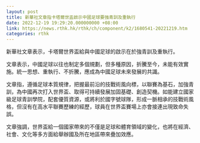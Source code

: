 ```yaml
---
layout: post
title: 新華社文章指卡塔爾世盃啟示中國足球要強青訓及重執行
date: 2022-12-19 19:29:20.000000000 +08:00
link: https://news.rthk.hk/rthk/ch/component/k2/1680541-20221219.htm
categories: rthk
---
```


新華社文章表示，卡塔爾世界盃給與中國足球的啟示在於強青訓及重執行。

文章表示，中國足球以往也制定多個規劃，但多種原因，折騰至今，未能有效實施。統一思想、重執行、不折騰，應成為中國足球未來發展的共識。

文章指，遵循足球本質規律，把握最前沿的技戰術風向標，以聯賽為基石，加強青訓，為中國再次打入世界盃、取得可持續發展加固基礎、創造契機。如能建立國家級足球青訓學院，配套優質資源，或將利於國字號球隊，形成一脈相承的技戰術風格，但沒有在高水平聯賽歷練的經歷，球員在世界盃賽場上亦會接連出現致命失誤。

文章強調，世界盃給一個國家帶來的不僅是足球和體育領域的變化，也將在經濟、社會、文化等多方面給舉辦國及所在地區帶來疊加效應。
